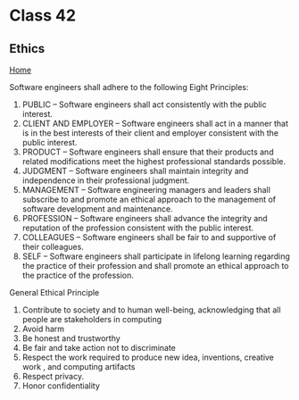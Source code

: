 # Class 42

## Ethics

[Home](https://daviey52.github.io/reading-notes/)

Software engineers shall adhere to the following Eight Principles:

1. PUBLIC – Software engineers shall act consistently with the public interest.
2. CLIENT AND EMPLOYER – Software engineers shall act in a manner that is in the best interests of their client and employer consistent with the public interest.
3. PRODUCT – Software engineers shall ensure that their products and related modifications meet the highest professional standards possible.
4. JUDGMENT – Software engineers shall maintain integrity and independence in their professional judgment.
5. MANAGEMENT – Software engineering managers and leaders shall subscribe to and promote an ethical approach to the management of software development and maintenance.
6. PROFESSION – Software engineers shall advance the integrity and reputation of the profession consistent with the public interest.
7. COLLEAGUES – Software engineers shall be fair to and supportive of their colleagues.
8. SELF – Software engineers shall participate in lifelong learning regarding the practice of their profession and shall promote an ethical approach to the practice of the profession.

General Ethical Principle

1. Contribute to society and to human well-being, acknowledging that all people are stakeholders in computing
2. Avoid harm
3. Be honest and trustworthy
4. Be fair and take action not to discriminate
5. Respect the work required to produce new idea, inventions, creative work , and computing artifacts
6. Respect privacy.
7. Honor confidentiality
